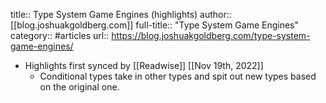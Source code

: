 title:: Type System Game Engines (highlights)
author:: [[blog.joshuakgoldberg.com]]
full-title:: "Type System Game Engines"
category:: #articles
url:: https://blog.joshuakgoldberg.com/type-system-game-engines/

- Highlights first synced by [[Readwise]] [[Nov 19th, 2022]]
	- Conditional types take in other types and spit out new types based on the original one.